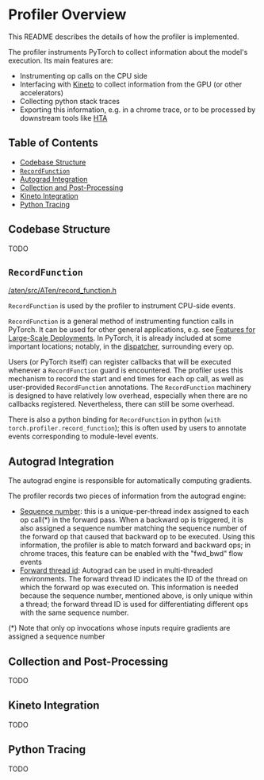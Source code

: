 # Profiler Overview

This README describes the details of how the profiler is implemented.

The profiler instruments PyTorch to collect information about the model's execution. Its main features are:
* Instrumenting op calls on the CPU side
* Interfacing with [Kineto](https://github.com/pytorch/kineto/) to collect information from the GPU (or other accelerators)
* Collecting python stack traces
* Exporting this information, e.g. in a chrome trace, or to be processed by downstream tools like [HTA](https://github.com/facebookresearch/HolisticTraceAnalysis)

## Table of Contents

- [Codebase Structure](#codebase-structure)
- [`RecordFunction`](#recordfunction)
- [Autograd Integration](#autograd-integration)
- [Collection and Post-Processing](#collection-and-post-processing)
- [Kineto Integration](#kineto-integration)
- [Python Tracing](#python-tracing)

## Codebase Structure ##

TODO

## `RecordFunction` ##

[/aten/src/ATen/record_function.h](/aten/src/ATen/record_function.h)

`RecordFunction` is used by the profiler to instrument CPU-side events.

`RecordFunction` is a general method of instrumenting function calls in PyTorch. It can be used for other general applications, e.g. see [Features for Large-Scale Deployments](https://pytorch.org/docs/stable/notes/large_scale_deployments.html). In PyTorch, it is already included at some important locations; notably, in the [dispatcher](https://github.com/pytorch/pytorch/blob/247c603da9b780534e25fb1d90b6e5a528b625b1/aten/src/ATen/core/dispatch/Dispatcher.h#L650), surrounding every op.

Users (or PyTorch itself) can register callbacks that will be executed whenever a `RecordFunction` guard is encountered. The profiler uses this mechanism to record the start and end times for each op call, as well as user-provided `RecordFunction` annotations. The `RecordFunction` machinery is designed to have relatively low overhead, especially when there are no callbacks registered. Nevertheless, there can still be some overhead.

There is also a python binding for `RecordFunction` in python (`with torch.profiler.record_function`); this is often used by users to annotate events corresponding to module-level events.

## Autograd Integration ##

The autograd engine is responsible for automatically computing gradients.

The profiler records two pieces of information from the autograd engine:
* [Sequence number](/aten/src/ATen/SequenceNumber.h): this is a unique-per-thread index assigned to each op call(\*) in the forward pass. When a backward op is triggered, it is also assigned a sequence number matching the sequence number of the forward op that caused that backward op to be executed. Using this information, the profiler is able to match forward and backward ops; in chrome traces, this feature can be enabled with the "fwd_bwd" flow events
* [Forward thread id](https://github.com/pytorch/pytorch/blob/2e3fce54506ba82eee2c890410bf7a1405a64ec6/aten/src/ATen/record_function.h#L357): Autograd can be used in multi-threaded environments. The forward thread ID indicates the ID of the thread on which the forward op was executed on. This information is needed because the sequence number, mentioned above, is only unique within a thread; the forward thread ID is used for differentiating different ops with the same sequence number.

(\*) Note that only op invocations whose inputs require gradients are assigned a sequence number

## Collection and Post-Processing ##

TODO

## Kineto Integration ##

TODO

## Python Tracing ##

TODO
